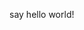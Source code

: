 <!--
.. title: hello world
.. slug: hello-world
.. date: 2022-11-25 20:21:19 UTC+08:00
.. tags:test 
.. category: 
.. link: 
.. description: 
.. type: text
-->
say hello world!
